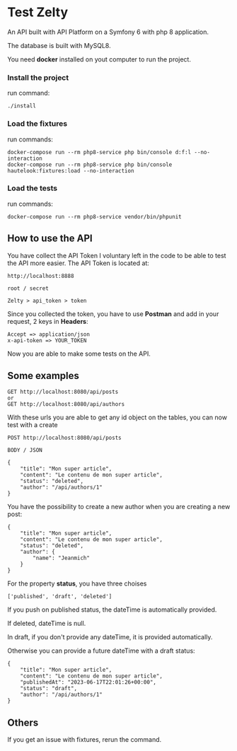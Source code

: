 # Test Zelty

An API built with API Platform on a Symfony 6 with php 8 application.

The database is built with MySQL8.

You need **docker** installed on yout computer to run the project.

### Install the project
run command:

    ./install

### Load the fixtures
run commands:

    docker-compose run --rm php8-service php bin/console d:f:l --no-interaction
	docker-compose run --rm php8-service php bin/console hautelook:fixtures:load --no-interaction

### Load the tests
run commands:

    docker-compose run --rm php8-service vendor/bin/phpunit

## How to use the API
You have collect the API Token I voluntary left in the code to be able to test the API more easier. The API Token is located at:

    http://localhost:8888

    root / secret

    Zelty > api_token > token

Since you collected the token, you have to use **Postman** and add in your request, 2 keys in **Headers**:

    Accept => application/json
    x-api-token => YOUR_TOKEN

Now you are able to make some tests on the API.

## Some examples

    GET http://localhost:8080/api/posts
    or
    GET http://localhost:8080/api/authors
    
With these urls you are able to get any id object on the tables, you can now test with a create

    POST http://localhost:8080/api/posts

    BODY / JSON

    {
        "title": "Mon super article",
        "content": "Le contenu de mon super article",
        "status": "deleted",
        "author": "/api/authors/1"
    }

You have the possibility to create a new author when you are creating a new post:

    {
        "title": "Mon super article",
        "content": "Le contenu de mon super article",
        "status": "deleted",
        "author": {
            "name": "Jeanmich"
        }
    }

For the property **status**, you have three choises

    ['published', 'draft', 'deleted']

If you push on published status, the dateTime is automatically provided.

If deleted, dateTime is null.

In draft, if you don't provide any dateTime, it is provided automatically.

Otherwise you can provide a future dateTime with a draft status:

    {
        "title": "Mon super article",
        "content": "Le contenu de mon super article",
        "publishedAt": "2023-06-17T22:01:26+00:00",
        "status": "draft",
        "author": "/api/authors/1"
    }

## Others
If you get an issue with fixtures, rerun the command.